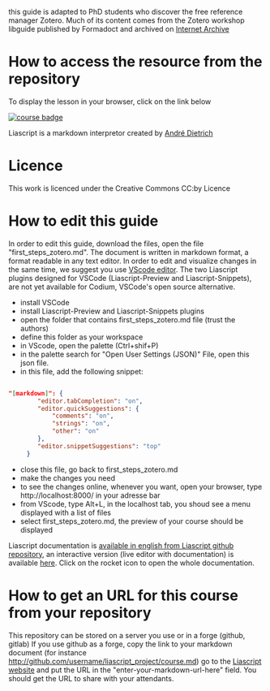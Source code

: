 this guide is adapted to PhD students who discover the free reference manager Zotero. Much of its content comes from the Zotero workshop libguide published by Formadoct and archived on [Internet Archive](https://web.archive.org/web/20210622005132/https://formadoct.doctorat-bretagneloire.fr/zotero_workshop/introduction)

# How to access the resource from the repository

To display the lesson in your browser, click on the link below

[![course badge](https://raw.githubusercontent.com/LiaScript/LiaScript/master/badges/course.svg)](https://liascript.github.io/course/?https://raw.githubusercontent.com/damienbelveze/first_steps_zotero/main/first_steps_zotero.md#1)

Liascript is a markdown interpretor created by [André Dietrich](https://liascript.github.io/authors/andre-dietrich/)


# Licence 

This work is licenced under the Creative Commons CC:by Licence 

# How to edit this guide 

In order to edit this guide, download the files, open the file "first_steps_zotero.md".
The document is written in markdown format, a format readable in any text editor. 
In order to edit and visualize changes in the same time, we suggest you use [VScode editor](https://code.visualstudio.com/). 
The two Liascript plugins designed for VSCode (Liascript-Preview and Liascript-Snippets), are not yet available for Codium, VSCode's open source alternative.

- install VSCode
- install Liascript-Preview and Liascript-Snippets plugins
- open the folder that contains first_steps_zotero.md file (trust the authors)
- define this folder as your workspace 
- in VScode, open the palette (Ctrl+shif+P)
- in the palette search for "Open User Settings (JSON)" File, open this json file. 
- in this file, add the following snippet: 

```json

"[markdown]": {
        "editor.tabCompletion": "on",
        "editor.quickSuggestions": {
            "comments": "on",
            "strings": "on",
            "other": "on"
        },
        "editor.snippetSuggestions": "top"
     }

```
- close this file, go back to first_steps_zotero.md 
- make the changes you need
- to see the changes online, whenever you want, open your browser, type http://localhost:8000/ in your adresse bar 
- from VScode, type Alt+L, in the localhost tab, you shoud see a menu displayed with a list of files 
- select first_steps_zotero.md, the preview of your course should be displayed 

Liascript documentation is [available in english from Liascript github repository](https://github.com/liaScript/docs), an interactive version (live editor with documentation) is available [here](https://liascript.github.io/LiveEditor/?/edit/GSaCieV1bPVXUYEuoOU0TCZa). Click on the rocket icon to open the whole documentation. 

# How to get an URL for this course from your repository 

This repository can be stored on a server you use or in a forge (github, gitlab)
If you use github as a forge, copy the link to your markdown document (for instance http://github.com/username/liascript_project/course.md)
go to the [Liascript website](https://liascript.github.io/) and put the URL in the "enter-your-markdown-url-here" field. 
You should get the URL to share with your attendants. 

